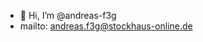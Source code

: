 - 👋 Hi, I’m @andreas-f3g
- mailto: andreas.f3g@stockhaus-online.de
<!---
andreas-f3g/f3-distance

This project contain Lua script for ETHOS systems one FRSky hardware.
This software supports training options to practice distance tasks in glider activity. Distance tasks of F3B, F3G and F3F model soaring rules may be accessed for training.
GPS data via telemetry are necessary at FRSky transmitter site where the lua script is executed.
The lua script ist executed in a widget of ETHOS system. The configuration of the lua script uses widget configure mechanisms. 

--->
